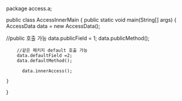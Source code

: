 package access.a;

public class AccessInnerMain {
public static void main(String[] args) {
AccessData data = new AccessData();

//public 호출 가능
data.publicField = 1;
data.publicMethod();

        //같은 패키지 default 호출 가능
        data.defaultField =2;
        data.defaultMethod();

          data.innerAccess();

    }

}
